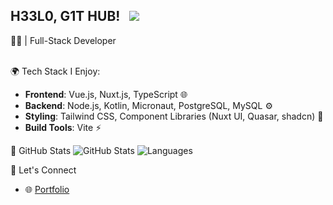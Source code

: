 ## H33L0, G1T HUB!  &nbsp; ![](https://visitor-badge.glitch.me/badge?page_id=kopkaa.kopkaa&style=flat-square&color=0088cc)

👨‍💻 | Full-Stack Developer<br><br>

🌍 Tech Stack I Enjoy:

- **Frontend**: Vue.js, Nuxt.js, TypeScript 🌐
- **Backend**: Node.js, Kotlin, Micronaut, PostgreSQL, MySQL ⚙️
- **Styling**: Tailwind CSS, Component Libraries (Nuxt UI, Quasar, shadcn) 🎨
- **Build Tools**: Vite ⚡

🌟 GitHub Stats
![GitHub Stats](https://github.com/kopkaa/github-stats/main/generated/overview.svg)
![Languages](https://github.com/kopkaa/github-stats/main/generated/languages.svg)

🚀 Let's Connect
- 🌐 [Portfolio](https://jhromadka.dev/)


